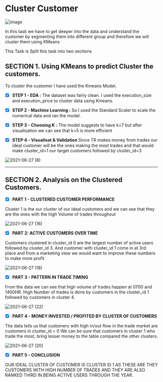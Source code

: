 # Cluster Customer

![image](https://user-images.githubusercontent.com/81169091/123562728-d99b9480-d7b0-11eb-910d-a1def0fdffe9.png)


In this task we have to get deeper into the data and understand the customer by segmenting them into different group and therefore we will cluster them using KMeans

This Task is Split this task into two sections 

## SECTION 1. Using KMeans to predict Cluster the customers. 

To cluster the customer I have used the Kmeans Model.

- [X] **STEP 1 - EDA :** 
The dataset was fairly clean.
I used the execution_size and execution_price to cluster data using Kmeans.

- [X] **STEP 2 - Machine Learning :**
So I used the Standard Scaler to scale the numerical data and ran the model. 

- [X] **STEP 3 - Choosing K :**
The model suggests to have k=7 but after visualisation we can see that k=5 is more efficient

- [X] **STEP 4 - Visualisat & Validation**
Since TR makes money from trades our ideal customer will be the ones making the most trades and that would make cluster_id=1 our target customers followed by cluster_id=3 

![2021-06-27 (8)](https://user-images.githubusercontent.com/81169091/123558250-8c5df980-d795-11eb-9351-aeb5c49a59b0.png)


--------------------------------------------------------------------------------------------------------------------------------------------------------------------------


## SECTION 2. Analysis on the Clustered Customers.
 

- [X] **PART 1 - CLUSTERED CUSTOMER PERFORMANCE**

Cluster 1 is the our cluster of our ideal customers and we can see that they are the ones with the high Volume of trades throughout 

![2021-06-27 (16)](https://user-images.githubusercontent.com/81169091/123558280-bfa08880-d795-11eb-8f46-da2a4decce26.png)




- [X] **PART 2: ACTIVE CUSTOMERS OVER TIME**

Customers clustered in cluster_id 0 are the largest number of active users followed by cluster_id 3.
And customer with cluster_id 1 come in at 3rd place and from a marketing view we would want to improve these numbers to make more profit

![2021-06-27 (18)](https://user-images.githubusercontent.com/81169091/123558309-e363ce80-d795-11eb-94c5-02515aa5881b.png)




- [X] **PART 3 - PATTERN IN TRADE TIMING**

From the data we can see that high volume of trades happen at 0700 and 1400HR.
High Number of trades is done by customers in the cluster_id 1 followed by customers in cluster 4. 

![2021-06-27 (22)](https://user-images.githubusercontent.com/81169091/123558340-f8406200-d795-11eb-89a6-bd286108202b.png)




- [X] **PART 4 - MONEY INVESTED / PROFITED BY CLUSTER OF CUSTOMERS**


The data tells us that customers with high in/out flow in the trade market are customers in cluster_id = 0
We can be sure that customers in cluster 1 who trade the most, bring lesser money to the table compared the other clusters. 

![2021-06-27 (20)](https://user-images.githubusercontent.com/81169091/123558362-10b07c80-d796-11eb-88cb-d677c456be91.png)




- [X] **PART 5 - CONCLUSION**

OUR IDEAL CLUSTER OF CUSTOMER IS CLUSTER ID 1 AS THESE ARE THEY CUSTOMERS WITH HIGH NUMBER OF TRADES AND THEY ARE ALSO RANKED THIRD IN BEING ACTIVE USERS THROUGH THE YEAR.





